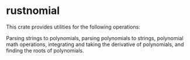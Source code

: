 # rustnomial

This crate provides utilities for the following operations:

Parsing strings to polynomials, parsing polynomials to strings, polynomial math operations, integrating and taking the derivative of polynomials, and finding the roots of polynomials.
